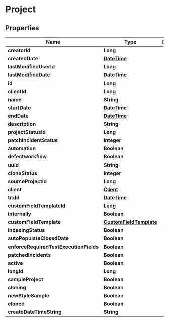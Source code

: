 
# Project

## Properties
Name | Type | Description | Notes
------------ | ------------- | ------------- | -------------
**creatorId** | **Long** |  |  [optional]
**createdDate** | [**DateTime**](DateTime.md) |  |  [optional]
**lastModifiedUserId** | **Long** |  |  [optional]
**lastModifiedDate** | [**DateTime**](DateTime.md) |  |  [optional]
**id** | **Long** |  |  [optional]
**clientId** | **Long** |  |  [optional]
**name** | **String** |  |  [optional]
**startDate** | [**DateTime**](DateTime.md) |  |  [optional]
**endDate** | [**DateTime**](DateTime.md) |  |  [optional]
**description** | **String** |  |  [optional]
**projectStatusId** | **Long** |  |  [optional]
**patchIncidentStatus** | **Integer** |  |  [optional]
**automation** | **Boolean** |  |  [optional]
**defectworkflow** | **Boolean** |  |  [optional]
**uuid** | **String** |  |  [optional]
**cloneStatus** | **Integer** |  |  [optional]
**sourceProjectId** | **Long** |  |  [optional]
**client** | [**Client**](Client.md) |  |  [optional]
**trxId** | [**DateTime**](DateTime.md) |  |  [optional]
**customFieldTemplateId** | **Long** |  |  [optional]
**internally** | **Boolean** |  |  [optional]
**customFieldTemplate** | [**CustomFieldTemplate**](CustomFieldTemplate.md) |  |  [optional]
**indexingStatus** | **Boolean** |  |  [optional]
**autoPopulateClosedDate** | **Boolean** |  |  [optional]
**enforceRequiredTestExecutionFields** | **Boolean** |  |  [optional]
**patchedIncidents** | **Boolean** |  |  [optional]
**active** | **Boolean** |  |  [optional]
**longId** | **Long** |  |  [optional]
**sampleProject** | **Boolean** |  |  [optional]
**cloning** | **Boolean** |  |  [optional]
**newStyleSample** | **Boolean** |  |  [optional]
**cloned** | **Boolean** |  |  [optional]
**createDateTimeString** | **String** |  |  [optional]



